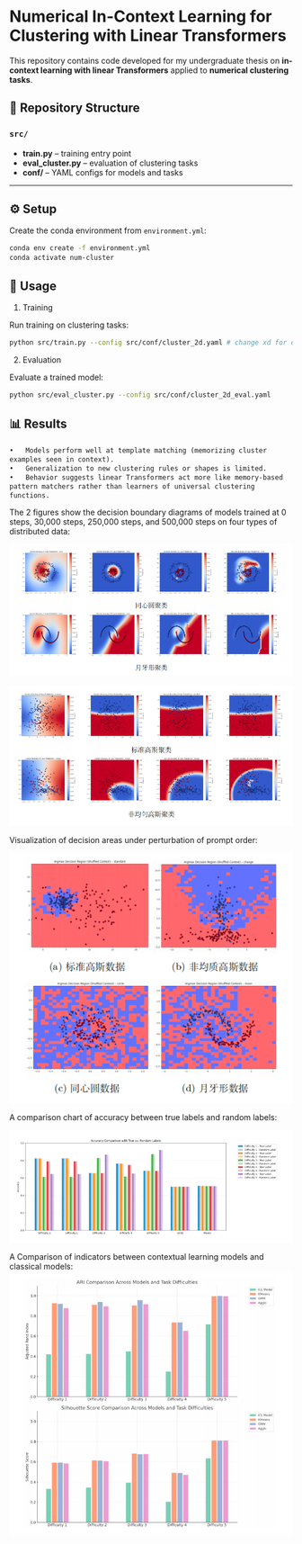 # Numerical In-Context Learning for Clustering with Linear Transformers

This repository contains code developed for my undergraduate thesis on **in-context learning with linear Transformers** applied to **numerical clustering tasks**.  

## 📂 Repository Structure

### `src/`
- **train.py** – training entry point  
- **eval_cluster.py** – evaluation of clustering tasks  
- **conf/** – YAML configs for models and tasks  

---

## ⚙️ Setup

Create the conda environment from `environment.yml`:

```bash
conda env create -f environment.yml
conda activate num-cluster
```

## 🚀 Usage

1. Training

Run training on clustering tasks:

```bash
python src/train.py --config src/conf/cluster_2d.yaml # change xd for different dimention
```

2. Evaluation

Evaluate a trained model:

```bash
python src/eval_cluster.py --config src/conf/cluster_2d_eval.yaml
```


## 📊 Results
	•	Models perform well at template matching (memorizing cluster examples seen in context).
	•	Generalization to new clustering rules or shapes is limited.
	•	Behavior suggests linear Transformers act more like memory-based pattern matchers rather than learners of universal clustering functions.

The 2 figures show the decision boundary diagrams of models trained at 0 steps, 30,000 steps, 250,000 steps, and 500,000 steps on four types of distributed data:

![Decision boundary diagrams of models trained at 0 steps, 30,000 steps, 250,000 steps, and 500,000 steps on four types of distributed data.](fig/1.png)

![Decision boundary diagrams of models trained at 0 steps, 30,000 steps, 250,000 steps, and 500,000 steps on four types of distributed data.](fig/2.png)


Visualization of decision areas under perturbation of prompt order:

![Visualization of decision areas under perturbation of prompt order](fig/3.png)

A comparison chart of accuracy between true labels and random labels:

![A comparison chart of accuracy between true labels and random labels](fig/5.png)

A Comparison of indicators between contextual learning models and classical models: 
![Comparison of indicators between contextual learning models and classical models](fig/4.png)

